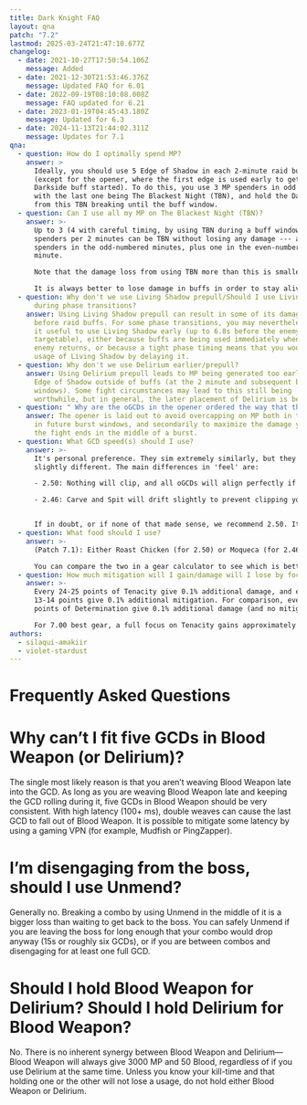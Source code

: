 ```yaml
---
title: Dark Knight FAQ
layout: qna
patch: "7.2"
lastmod: 2025-03-24T21:47:10.677Z
changelog:
  - date: 2021-10-27T17:50:54.106Z
    message: Added
  - date: 2021-12-30T21:53:46.376Z
    message: Updated FAQ for 6.01
  - date: 2022-09-19T08:10:08.008Z
    message: FAQ updated for 6.21
  - date: 2023-01-19T04:45:43.180Z
    message: Updated for 6.3
  - date: 2024-11-13T21:44:02.311Z
    message: Updates for 7.1
qna:
  - question: How do I optimally spend MP?
    answer: >
      Ideally, you should use 5 Edge of Shadow in each 2-minute raid buff window
      (except for the opener, where the first edge is used early to get the
      Darkside buff started). To do this, you use 3 MP spenders in odd minutes,
      with the last one being The Blackest Night (TBN), and hold the Dark Arts
      from this TBN breaking until the buff window.
  - question: Can I use all my MP on The Blackest Night (TBN)?
    answer: >-
      Up to 3 (4 with careful timing, by using TBN during a buff window) MP
      spenders per 2 minutes can be TBN without losing any damage --- all three
      spenders in the odd-numbered minutes, plus one in the even-numbered
      minute.

      Note that the damage loss from using TBN more than this is smaller than the damage loss from dying!

      It is always better to lose damage in buffs in order to stay alive, and sometimes even to reduce the amount of healing needed.
  - question: Why don't we use Living Shadow prepull/Should I use Living Shadow
      during phase transitions?
    answer: Using Living Shadow prepull can result in some of its damage coming out
      before raid buffs. For some phase transitions, you may nevertheless find
      it useful to use Living Shadow early (up to 6.8s before the enemy becomes
      targetable), either because buffs are being used immediately when the
      enemy returns, or because a tight phase timing means that you would lose a
      usage of Living Shadow by delaying it.
  - question: Why don't we use Delirium earlier/prepull?
    answer: Using Delirium prepull leads to MP being generated too early, forcing an
      Edge of Shadow outside of buffs (at the 2 minute and subsequent buff
      windows). Some fight circumstances may lead to this still being
      worthwhile, but in general, the later placement of Delirium is better.
  - question: " Why are the oGCDs in the opener ordered the way that they are?"
    answer: The opener is laid out to avoid overcapping on MP both in the opener and
      in future burst windows, and secondarily to maximize the damage you do if
      the fight ends in the middle of a burst.
  - question: What GCD speed(s) should I use?
    answer: >-
      It's personal preference. They sim extremely similarly, but they 'feel'
      slightly different. The main differences in 'feel' are:

      - 2.50: Nothing will clip, and all oGCDs will align perfectly if you keep your GCD rolling. Bursts will have variable amounts of starting Blood.

      - 2.46: Carve and Spit will drift slightly to prevent clipping your GCD, but Blood is more consistent, and each burst will have 70 Blood going into it in full uptime.


      If in doubt, or if none of that made sense, we recommend 2.50. It will likely be more forgiving if you're new to the job or have very high ping, as well as simming very slightly better. If you like Dark Knight a lot, then we recommend trying both, and deciding for yourself what's comfiest for you.
  - question: What food should I use?
    answer: >-
      (Patch 7.1): Either Roast Chicken (for 2.50) or Moqueca (for 2.46).

      You can compare the two in a gear calculator to see which is better for your current gearset.
  - question: How much mitigation will I gain/damage will I lose by focusing on Tenacity?
    answer: >-
      Every 24-25 points of Tenacity give 0.1% additional damage, and every
      13-14 points give 0.1% additional mitigation. For comparison, every 19-20
      points of Determination give 0.1% additional damage (and no mitigation).

      For 7.00 best gear, a full focus on Tenacity gains approximately 6.2% mitigation and loses approximately 0.8% damage compared to the best damage melds.
authors:
  - silaqui-amakiir
  - violet-stardust
---
```

# Frequently Asked Questions

# Why can’t I fit five GCDs in Blood Weapon (or Delirium)?

The single most likely reason is that you aren’t weaving Blood Weapon late into the GCD. As long as you are weaving Blood Weapon late and keeping the GCD rolling during it, five GCDs in Blood Weapon should be very consistent. With high latency (100+ ms), double weaves can cause the last GCD to fall out of Blood Weapon. It is possible to mitigate some latency by using a gaming VPN (for example, Mudfish or PingZapper).

# I’m disengaging from the boss, should I use Unmend?

Generally no. Breaking a combo by using Unmend in the middle of it is a bigger loss than waiting to get back to the boss. You can safely Unmend if you are leaving the boss for long enough that your combo would drop anyway (15s or roughly six GCDs), or if you are between combos and disengaging for at least one full GCD.

# Should I hold Blood Weapon for Delirium? Should I hold Delirium for Blood Weapon?

No. There is no inherent synergy between Blood Weapon and Delirium—Blood Weapon will always give 3000 MP and 50 Blood, regardless of if you use Delirium at the same time. Unless you know your kill-time and that holding one or the other will not lose a usage, do not hold either Blood Weapon or Delirium.